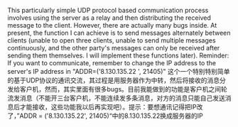 This particularly simple UDP protocol based communication process involves using the server as a relay and then distributing the received message to the client. However, there are actually many bugs inside. At present, the function I can achieve is to send messages alternately between clients (unable to open three clients, unable to send multiple messages continuously, and the other party's messages can only be received after sending them themselves. I will implement these functions later). Reminder: If you want to communicate, remember to change the IP address to the server's IP address in "ADDR=('8.130.135.22 ', 21405)"
这个一个特别特别简单的基于UDP协议的通讯交流，其过程是用服务器作为中转，然后将接收的消息分发给客户机，然而，其实里面有很多bugs。目前我能做到的功能是客户机之间轮流发消息（不能开三台客户机，不能连续发多条消息，对方的消息只能自己发送消息后才能接收，这些功能我以后再实现吧）。提示：要想通讯记得把IP改了，”ADDR = ('8.130.135.22', 21405)“中的8.130.135.22换成服务器的IP
